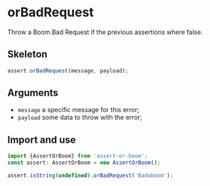 # orBadRequest

Throw a Boom.Bad Request if the previous assertions where false.

## Skeleton

```ts
assert.orBadRequest(message, payload);
```

## Arguments

- `message` a specific message for this error;
- `payload` some data to throw with the error;

## Import and use

```ts
import {AssertOrBoom} from 'assert-or-boom';
const assert: AssertOrBoom = new AssertOrBoom();

assert.isString(undefined).orBadRequest('Badaboom');
```
